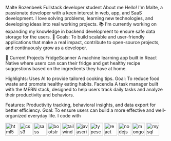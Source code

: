 Malte Rozenbeek
Fullstack developer student
About me
Hello! I'm Malte, a passionate developer with a keen interest in web, app, and SaaS development. I love solving problems, learning new technologies, and developing ideas into real working projects.
📚 I'm currently working on expanding my knowledge in backend development to ensure safe data storage for the users.
🎯 Goals: To build scalable and user-friendly applications that make a real impact, contribute to open-source projects, and continuously grow as a developer.

🚀 Current Projects
FridgeScanner
A machine learning app built in React Native where users can scan their fridge and get healthy recipe suggestions based on the ingredients they have at home.

Highlights: Uses AI to provide tailored cooking tips.
Goal: To reduce food waste and promote healthy eating habits.
Facendia
A task manager built with the MERN stack, designed to help users track daily tasks and analyze their productivity and behaviors.

Features: Productivity tracking, behavioral insights, and data export for better efficiency.
Goal: To ensure users can build a more effective and well-organized everyday life.
I code with
<div align="left"> <img src="https://cdn.jsdelivr.net/gh/devicons/devicon/icons/html5/html5-original.svg" height="40" alt="html5 logo" /> <img src="https://cdn.jsdelivr.net/gh/devicons/devicon/icons/css3/css3-original.svg" height="40" alt="css3 logo" /> <img src="https://cdn.jsdelivr.net/gh/devicons/devicon/icons/sass/sass-original.svg" height="40" alt="sass logo" /> <img src="https://cdn.jsdelivr.net/gh/devicons/devicon/icons/bootstrap/bootstrap-original.svg" height="40" alt="bootstrap logo" /> <img src="https://cdn.jsdelivr.net/gh/devicons/devicon/icons/tailwindcss/tailwindcss-original-wordmark.svg" height="40" alt="tailwindcss logo" /> <img src="https://cdn.jsdelivr.net/gh/devicons/devicon/icons/javascript/javascript-original.svg" height="40" alt="javascript logo" /> <img src="https://cdn.jsdelivr.net/gh/devicons/devicon/icons/typescript/typescript-original.svg" height="40" alt="typescript logo" /> <img src="https://cdn.jsdelivr.net/gh/devicons/devicon/icons/react/react-original.svg" height="40" alt="react logo" /> <img src="https://cdn.jsdelivr.net/gh/devicons/devicon/icons/nodejs/nodejs-original.svg" height="40" alt="nodejs logo" /> <img src="https://cdn.jsdelivr.net/gh/devicons/devicon/icons/mongodb/mongodb-original.svg" height="40" alt="mongodb logo" /> <img src="https://cdn.jsdelivr.net/gh/devicons/devicon/icons/mysql/mysql-original.svg" height="40" alt="mysql logo" /> </div>
